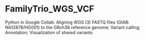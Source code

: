 # FamilyTrio_WGS_VCF
Python in Google Collab: 
Aligning WGS (3) FASTQ files (GIAB: NA12878/HG001) to the GRch38 reference genome; Variant calling; Annotation; Visualization of shared variants
